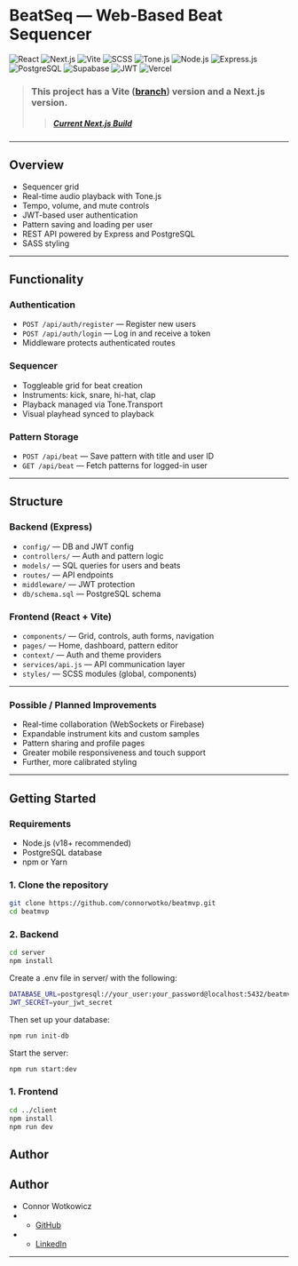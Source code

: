 # BeatSeq — Web-Based Beat Sequencer


![React](https://img.shields.io/badge/React-61DAFB?style=for-the-badge&logo=react&logoColor=white)
![Next.js](https://img.shields.io/badge/Next.js-000?style=for-the-badge&logo=next.js&logoColor=white)
![Vite](https://img.shields.io/badge/Vite-646CFF?style=for-the-badge&logo=vite&logoColor=white)
![SCSS](https://img.shields.io/badge/SCSS-cc6699?style=for-the-badge&logo=sass&logoColor=white)
![Tone.js](https://img.shields.io/badge/Tone.js-ff7373?style=for-the-badge)
![Node.js](https://img.shields.io/badge/Node.js-339933?style=for-the-badge&logo=nodedotjs&logoColor=white)
![Express.js](https://img.shields.io/badge/Express.js-000?style=for-the-badge&logo=express&logoColor=white)
![PostgreSQL](https://img.shields.io/badge/PostgreSQL-316192?style=for-the-badge&logo=postgresql&logoColor=white)
![Supabase](https://img.shields.io/badge/Supabase-3ECF8E?style=for-the-badge&logo=supabase&logoColor=white)
![JWT](https://img.shields.io/badge/JWT-000?style=for-the-badge&logo=jsonwebtokens&logoColor=white)
![Vercel](https://img.shields.io/badge/Vercel-000?style=for-the-badge&logo=vercel&logoColor=white)



> ### This project has a Vite ([branch](https://github.com/connorwotkowicz/BeatSeq/tree/main)) version and a Next.js version.
> > ##### [Current Next.js Build](https://beatseq.vercel.app)






---

## Overview

- Sequencer grid
- Real-time audio playback with Tone.js
- Tempo, volume, and mute controls
- JWT-based user authentication
- Pattern saving and loading per user
- REST API powered by Express and PostgreSQL
- SASS styling 

---

## Functionality

### Authentication

- `POST /api/auth/register` — Register new users
- `POST /api/auth/login` — Log in and receive a token
- Middleware protects authenticated routes

### Sequencer

- Toggleable grid for beat creation
- Instruments: kick, snare, hi-hat, clap
- Playback managed via Tone.Transport
- Visual playhead synced to playback

### Pattern Storage

- `POST /api/beat` — Save pattern with title and user ID
- `GET /api/beat` — Fetch patterns for logged-in user

---

## Structure

### Backend (Express)

- `config/` — DB and JWT config
- `controllers/` — Auth and pattern logic
- `models/` — SQL queries for users and beats
- `routes/` — API endpoints
- `middleware/` — JWT protection
- `db/schema.sql` — PostgreSQL schema

### Frontend (React + Vite)

- `components/` — Grid, controls, auth forms, navigation
- `pages/` — Home, dashboard, pattern editor
- `context/` — Auth and theme providers
- `services/api.js` — API communication layer
- `styles/` — SCSS modules (global, components)

---

### Possible / Planned Improvements

- Real-time collaboration (WebSockets or Firebase)
- Expandable instrument kits and custom samples
- Pattern sharing and profile pages
- Greater mobile responsiveness and touch support
- Further, more calibrated styling 

---


## Getting Started

### Requirements

- Node.js (v18+ recommended)
- PostgreSQL database
- npm or Yarn

### 1. Clone the repository

```bash
git clone https://github.com/connorwotko/beatmvp.git
cd beatmvp
```


### 2. Backend
```bash
cd server
npm install
```
Create a .env file in server/ with the following:
```bash
DATABASE_URL=postgresql://your_user:your_password@localhost:5432/beatmvp
JWT_SECRET=your_jwt_secret
```
Then set up your database:
```bash
npm run init-db
```

Start the server:
``` bash
npm run start:dev
```

### 1. Frontend
```bash
cd ../client
npm install
npm run dev
```


## Author

## Author

- Connor Wotkowicz
- - [GitHub](https://github.com/connorwotkowicz)
- - [LinkedIn](https://www.linkedin.com/in/wotkowicz)


---
